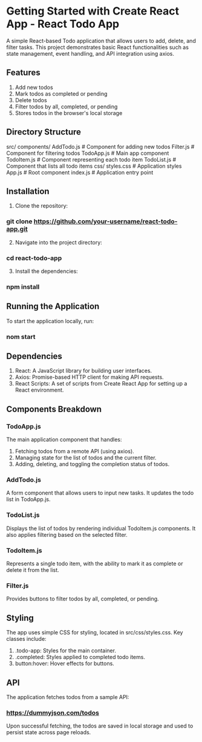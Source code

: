 # Getting Started with Create React App - React Todo App

A simple React-based Todo application that allows users to add, delete, and filter tasks. This project demonstrates basic React functionalities such as state management, event handling, and API integration using axios.

## Features

1. Add new todos
2. Mark todos as completed or pending
3. Delete todos
4. Filter todos by all, completed, or pending
5. Stores todos in the browser's local storage

## Directory Structure

src/
    components/
        AddTodo.js # Component for adding new todos
        Filter.js # Component for filtering todos
        TodoApp.js # Main app component
        TodoItem.js # Component representing each todo item
        TodoList.js # Component that lists all todo items
    css/
        styles.css # Application styles
App.js # Root component
index.js # Application entry point

## Installation

1. Clone the repository:

### git clone https://github.com/your-username/react-todo-app.git

2. Navigate into the project directory:

### cd react-todo-app

3. Install the dependencies:

### npm install

## Running the Application

To start the application locally, run:

### nom start

## Dependencies

1. React: A JavaScript library for building user interfaces.
2. Axios: Promise-based HTTP client for making API requests.
3. React Scripts: A set of scripts from Create React App for setting up a React environment.

## Components Breakdown

### TodoApp.js

The main application component that handles:

1. Fetching todos from a remote API (using axios).
2. Managing state for the list of todos and the current filter.
3. Adding, deleting, and toggling the completion status of todos.

### AddTodo.js

A form component that allows users to input new tasks. It updates the todo list in TodoApp.js.

### TodoList.js

Displays the list of todos by rendering individual TodoItem.js components. It also applies filtering based on the selected filter.

### TodoItem.js

Represents a single todo item, with the ability to mark it as complete or delete it from the list.

### Filter.js

Provides buttons to filter todos by all, completed, or pending.

## Styling

The app uses simple CSS for styling, located in src/css/styles.css. Key classes include:

1. .todo-app: Styles for the main container.
2. .completed: Styles applied to completed todo items.
3. button:hover: Hover effects for buttons.

## API

The application fetches todos from a sample API:

### https://dummyjson.com/todos

Upon successful fetching, the todos are saved in local storage and used to persist state across page reloads.
